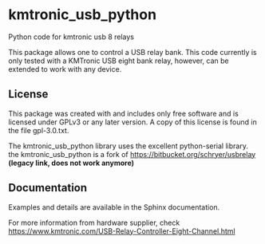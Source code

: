 # kmtronic_usb_python
Python code for kmtronic usb 8 relays

This package allows one to control a USB relay bank. This code
currently is only tested with a KMTronic USB eight bank relay,
however, can be extended to work with any device.

## License
This package was created with and includes only free software and is
licensed under GPLv3 or any later version.  A copy of this license
is found in the file gpl-3.0.txt.

The kmtronic_usb_python library uses the excellent python-serial library.
the kmtronic_usb_python is a fork of https://bitbucket.org/schryer/usbrelay **(legacy link, does not work anymore)**


## Documentation
Examples and details are available in the Sphinx documentation.

For more information from hardware supplier, check https://www.kmtronic.com/USB-Relay-Controller-Eight-Channel.html

